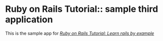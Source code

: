 # Ruby on Rails Tutorial:: sample third application

This is the sample app for [*Ruby on Rails Tutorial: Learn rails by example*](http://railstutorial.org)
